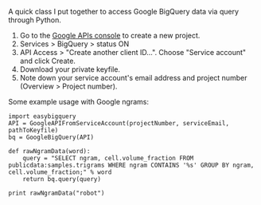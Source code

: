 A quick class I put together to access Google BigQuery data via query through Python.

1. Go to the [Google APIs console](https://code.google.com/apis/console) to create a new project. 
2. Services > BigQuery > status ON
3. API Access > "Create another client ID...". Choose "Service account" and click Create. 
4. Download your private keyfile.
5. Note down your service account's email address and project number (Overview > Project number).

Some example usage with Google ngrams:

	import easybigquery
	API = GoogleAPIFromServiceAccount(projectNumber, serviceEmail, pathToKeyfile)
	bq = GoogleBigQuery(API)

	def rawNgramData(word):
		query = "SELECT ngram, cell.volume_fraction FROM publicdata:samples.trigrams WHERE ngram CONTAINS '%s' GROUP BY ngram, cell.volume_fraction;" % word
		return bq.query(query)

	print rawNgramData("robot")